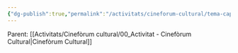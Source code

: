 ```yaml
---
{"dg-publish":true,"permalink":"/activitats/cineforum-cultural/tema-capitalisme/"}
---
```


Parent: [[Activitats/Cinefòrum cultural/00_Activitat - Cinefòrum Cultural\|Cinefòrum Cultural]]
